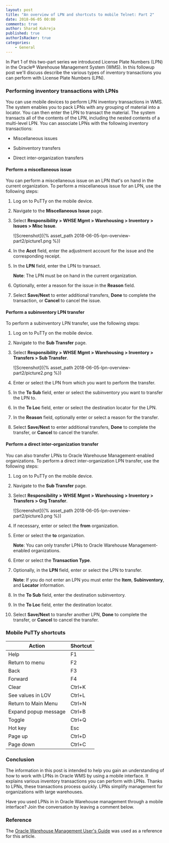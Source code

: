 ```yaml
---
layout: post
title: "An overview of LPN and shortcuts to mobile Telnet: Part 2"
date: 2018-06-05 00:00
comments: true
author: Sharad Kukreja
published: true
authorIsRacker: true
categories:
    - General
---
```


In Part 1 of this two-part series we introduced License Plate Numbers (LPN) in
the Oracle&reg; Warehouse Management System (WMS). In this followup post we'll
discuss describe the various types of inventory transactions you can perform
with License Plate Numbers (LPN).

<!-- more -->

### Performing inventory transactions with LPNs

You can use mobile devices to perform LPN inventory transactions in WMS. The
system enables you to pack LPNs with any grouping of material into a locator.
You can then enter the LPN to transact the material. The system transacts all
of the contents of the LPN, including the nested contents of a multi-level
LPN. You can associate LPNs with the following inventory transactions:

* Miscellaneous issues

* Subinventory transfers

* Direct inter-organization transfers

#### Perform a miscellaneous issue

You can perform a miscellaneous issue on an LPN that's on hand in the current
organization. To perform a miscellaneous issue for an LPN, use the following
steps:

1. Log on to PuTTy on the mobile device.

2. Navigate to the **Miscellaneous Issue** page.

3. Select **Responsibility > WHSE Mgmt > Warehousing > Inventory > Issues >
   Misc Issue**.

   ![Screenshot]({% asset_path 2018-06-05-lpn-overview-part2/picture1.png %})

4. In the **Acct** field, enter the adjustment account for the issue and the
   corresponding receipt.

5. In the **LPN** field, enter the LPN to transact.

   **Note**: The LPN must be on hand in the current organization.

6. Optionally, enter a reason for the issue in the **Reason** field.

7. Select **Save/Next** to enter additional transfers, **Done** to complete
   the transaction, or **Cancel** to cancel the issue.

#### Perform a subinventory LPN transfer

To perform a subinventory LPN transfer, use the following steps:

1. Log on to PuTTy on the mobile device.

2. Navigate to the **Sub Transfer** page.

3. Select **Responsibility > WHSE Mgmt > Warehousing > Inventory > Transfers >
   Sub Transfer**.

   ![Screenshot]({% asset_path 2018-06-05-lpn-overview-part2/picture2.png %})

4. Enter or select the LPN from which you want to perform the transfer.

5. In the **To Sub** field, enter or select the subinventory you want
   to transfer the LPN to.

6. In the **To Loc** field, enter or select the destination locator for the
   LPN.

7. In the **Reason** field, optionally enter or select a reason for the
   transfer.

8. Select **Save/Next** to enter additional transfers, **Done** to complete
   the transfer, or **Cancel** to cancel the transfer.

#### Perform a direct inter-organization transfer

You can also transfer LPNs to Oracle Warehouse Management-enabled
organizations. To perform a direct inter-organization LPN transfer, use the following steps:

1. Log on to PuTTy on the mobile device.

2. Navigate to the **Sub Transfer** page.

3. Select **Responsibility > WHSE Mgmt > Warehousing > Inventory > Transfers >
   Org Transfer**.

   ![Screenshot]({% asset_path 2018-06-05-lpn-overview-part2/picture3.png %})

4. If necessary, enter or select the **from** organization.

5. Enter or select the **to** organization.

   **Note**: You can only transfer LPNs to Oracle Warehouse Management-enabled
   organizations.

6. Enter or select the **Transaction Type**.

7. Optionally, in the **LPN** field, enter or select the LPN to transfer.

   **Note**: If you do not enter an LPN you must enter the **Item**,
   **Subinventory**, and **Locator** information.

8. In the **To Sub** field, enter the destination subinventory.

9. In the **To Loc** field, enter the destination locator.

10. Select **Save/Next** to transfer another LPN, **Done** to complete the
    transfer, or **Cancel** to cancel the transfer.

### Mobile PuTTy shortcuts

| Action | Shortcut |
|----------------------|--------|
| Help | F1 |
| Return to menu | F2 |
| Back | F3 |
| Forward | F4 |
| Clear | Ctrl+K |
| See values in LOV | Ctrl+L |
| Return to Main Menu | Ctrl+N |
| Expand popup message | Ctrl+B |
| Toggle | Ctrl+Q |
| Hot key | Esc |
| Page up | Ctrl+D |
| Page down | Ctrl+C |

### Conclusion

The information in this post is intended to help you gain an understanding of
how to work with LPNs in Oracle WMS by using a mobile interface. It explains
various inventory transactions you can perform with LPNs. Thanks to LPNs,
these transactions process quickly. LPNs simplify management for organizations
with large warehouses.

Have you used LPNs in in Oracle Warehouse management through a mobile
interface? Join the conversation by leaving a comment below.

### Reference

The [Oracle Warehouse Management User's
Guide](https://docs.oracle.com/cd/E18727_01/doc.121/e13433/T211976T321834.htm)
was used as a reference for this article.
